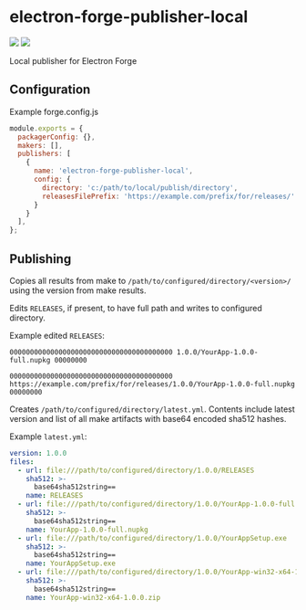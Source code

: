 # electron-forge-publisher-local

![](https://img.shields.io/npm/dt/electron-forge-publisher-local) ![](https://img.shields.io/badge/license-GPLv3-blue)

Local publisher for Electron Forge


## Configuration

Example forge.config.js

```js
module.exports = {
  packagerConfig: {},
  makers: [],
  publishers: [
    {
      name: 'electron-forge-publisher-local',
      config: {
        directory: 'c:/path/to/local/publish/directory',
        releasesFilePrefix: 'https://example.com/prefix/for/releases/' /* optional */
      }
    }
  ],
};
```

## Publishing

Copies all results from make to `/path/to/configured/directory/<version>/` using the version from make results.

Edits `RELEASES`, if present, to have full path and writes to configured directory.

Example edited `RELEASES`:

```
0000000000000000000000000000000000000000 1.0.0/YourApp-1.0.0-full.nupkg 00000000
```

```
0000000000000000000000000000000000000000 https://example.com/prefix/for/releases/1.0.0/YourApp-1.0.0-full.nupkg 00000000
```



Creates `/path/to/configured/directory/latest.yml`. Contents include latest version and list of all make artifacts with base64 encoded sha512 hashes.

Example `latest.yml`:

```yaml
version: 1.0.0
files:
  - url: file:///path/to/configured/directory/1.0.0/RELEASES
    sha512: >-
      base64sha512string==
    name: RELEASES
  - url: file:///path/to/configured/directory/1.0.0/YourApp-1.0.0-full.nupkg
    sha512: >-
      base64sha512string==
    name: YourApp-1.0.0-full.nupkg
  - url: file:///path/to/configured/directory/1.0.0/YourAppSetup.exe
    sha512: >-
      base64sha512string==
    name: YourAppSetup.exe
  - url: file:///path/to/configured/directory/1.0.0/YourApp-win32-x64-1.0.0.zip
    sha512: >-
      base64sha512string==
    name: YourApp-win32-x64-1.0.0.zip
```

